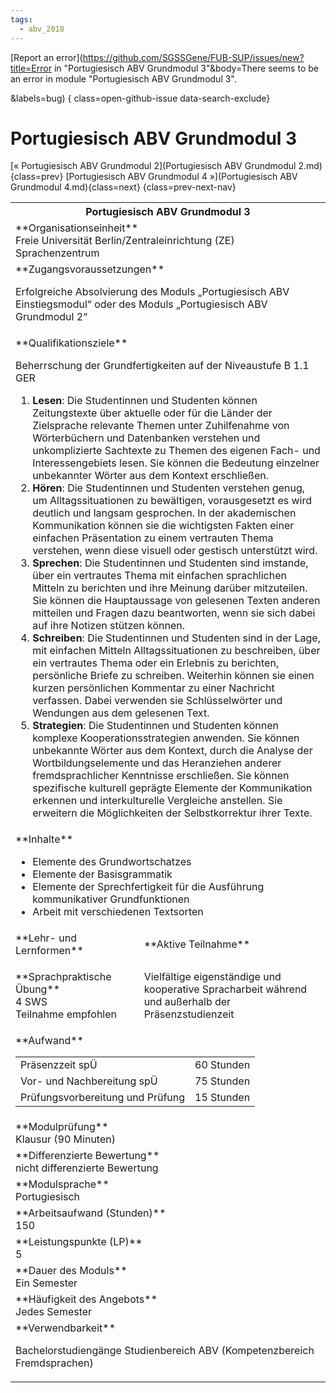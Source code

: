 ```yaml
---
tags:
  - abv_2018
---
```

[Report an error](https://github.com/SGSSGene/FUB-SUP/issues/new?title=Error in "Portugiesisch ABV Grundmodul 3"&body=There seems to be an error in module "Portugiesisch ABV Grundmodul 3".

<Describe here a slightly more detailed description of what is wrong>&labels=bug)
{ class=open-github-issue data-search-exclude}

# Portugiesisch ABV Grundmodul 3

[« Portugiesisch ABV Grundmodul 2](Portugiesisch ABV Grundmodul 2.md){class=prev}
[Portugiesisch ABV Grundmodul 4 »](Portugiesisch ABV Grundmodul 4.md){class=next}
{class=prev-next-nav}

<table markdown id="moduledesc">
<tr markdown class="moduledesc_head"><th colspan="2">Portugiesisch ABV Grundmodul 3 </th></tr>
<tr markdown><td colspan="2">**Organisationseinheit**   <br>Freie Universität Berlin/Zentraleinrichtung (ZE) Sprachenzentrum</td></tr>


<tr markdown><td colspan="2">**Zugangsvoraussetzungen** <br>

Erfolgreiche Absolvierung des Moduls „Portugiesisch ABV Einstiegsmodul“ oder des
Moduls „Portugiesisch ABV Grundmodul 2“


</td></tr>
<tr markdown><td colspan="2">**Qualifikationsziele**    <br>

Beherrschung der Grundfertigkeiten auf der Niveaustufe B 1.1 GER

1. __Lesen__: Die Studentinnen und Studenten können Zeitungstexte über
   aktuelle oder für die Länder der Zielsprache relevante Themen unter
   Zuhilfenahme von Wörterbüchern und Datenbanken verstehen und
   unkomplizierte Sachtexte zu Themen des eigenen Fach- und
   Interessengebiets lesen. Sie können die Bedeutung einzelner unbekannter
   Wörter aus dem Kontext erschließen.
2. __Hören__: Die Studentinnen und Studenten verstehen genug, um
   Alltagssituationen zu bewältigen, vorausgesetzt es wird deutlich und
   langsam gesprochen. In der akademischen Kommunikation können sie die
   wichtigsten Fakten einer einfachen Präsentation zu einem vertrauten Thema
   verstehen, wenn diese visuell oder gestisch unterstützt wird.
3. __Sprechen__: Die Studentinnen und Studenten sind imstande, über ein
   vertrautes Thema mit einfachen sprachlichen Mitteln zu berichten und ihre
   Meinung darüber mitzuteilen. Sie können die Hauptaussage von gelesenen
   Texten anderen mitteilen und Fragen dazu beantworten, wenn sie sich dabei
   auf ihre Notizen stützen können.
4. __Schreiben__: Die Studentinnen und Studenten sind in der Lage, mit
   einfachen Mitteln Alltagssituationen zu beschreiben, über ein vertrautes
   Thema oder ein Erlebnis zu berichten, persönliche Briefe zu schreiben.
   Weiterhin können sie einen kurzen persönlichen Kommentar zu einer
   Nachricht verfassen. Dabei verwenden sie Schlüsselwörter und Wendungen
   aus dem gelesenen Text.
5. __Strategien__: Die Studentinnen und Studenten können komplexe
   Kooperationsstrategien anwenden. Sie können unbekannte Wörter aus dem
   Kontext, durch die Analyse der Wortbildungselemente und das Heranziehen
   anderer fremdsprachlicher Kenntnisse erschließen. Sie können spezifische
   kulturell geprägte Elemente der Kommunikation erkennen und
   interkulturelle Vergleiche anstellen. Sie erweitern die Möglichkeiten der
   Selbstkorrektur ihrer Texte.


</td></tr>
<tr markdown><td colspan="2">**Inhalte**                <br>


- Elemente des Grundwortschatzes
- Elemente der Basisgrammatik
- Elemente der Sprechfertigkeit für die Ausführung kommunikativer
  Grundfunktionen
- Arbeit mit verschiedenen Textsorten


</td></tr>

<tr markdown><td>**Lehr- und Lernformen**</td><td>**Aktive Teilnahme**</td></tr>
<tr markdown><td> **Sprachpraktische Übung** <br>4 SWS <br> Teilnahme empfohlen</td><td>

Vielfältige eigenständige und kooperative Spracharbeit während und außerhalb der Präsenzstudienzeit
</td></tr>
<tr markdown><td colspan="2">**Aufwand**                <br>
<table class="aufwand_table">
<tr><td>Präsenzzeit spÜ</td><td>60 Stunden</td></tr>
<tr><td>Vor- und Nachbereitung spÜ</td><td>75 Stunden</td></tr>
<tr><td>Prüfungsvorbereitung und Prüfung</td><td>15 Stunden</td></tr>
</table>

</td></tr>
<tr markdown><td colspan="2">**Modulprüfung**             <br>Klausur (90 Minuten)


</td></tr>
<tr markdown><td colspan="2">**Differenzierte Bewertung** <br>nicht differenzierte Bewertung

</td></tr>
<tr markdown><td colspan="2">**Modulsprache**             <br>Portugiesisch</td></tr>
<tr markdown><td colspan="2">**Arbeitsaufwand (Stunden)** <br>150</td></tr>
<tr markdown><td colspan="2">**Leistungspunkte (LP)**     <br>5</td></tr>
<tr markdown><td colspan="2">**Dauer des Moduls**         <br>Ein Semester</td></tr>
<tr markdown><td colspan="2">**Häufigkeit des Angebots**  <br>Jedes Semester</td></tr>
<tr markdown><td colspan="2">**Verwendbarkeit**           <br>

Bachelorstudiengänge Studienbereich ABV (Kompetenzbereich Fremdsprachen)


</td></tr>

</table>
